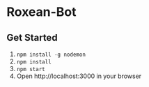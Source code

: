 # Roxean-Bot

## Get Started
1. `npm install -g nodemon`
2. `npm install`
3. `npm start`
4. Open http://localhost:3000 in your browser

